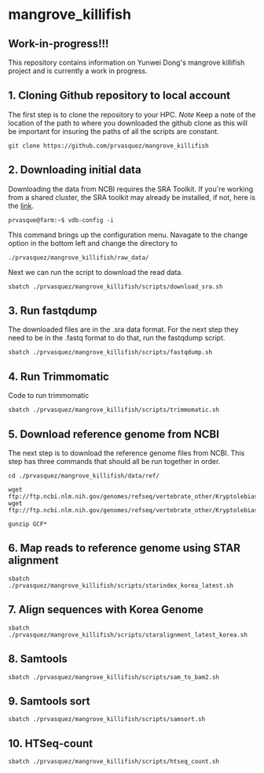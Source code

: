 # mangrove_killifish
## Work-in-progress!!!

This repository contains information on Yunwei Dong's mangrove killifish project and is currently a work in progress.


## 1. Cloning Github repository to local account
The first step is to clone the repository to your HPC.
*Note* Keep a note of the location of the path to where you downloaded the github clone as this will be important for insuring the paths of all the scripts are constant.
```
git clone https://github.com/prvasquez/mangrove_killifish
```

## 2. Downloading initial data
Downloading the data from NCBI requires the SRA Toolkit. If you're working from a shared cluster, the SRA toolkit may already be installed, if not, here is the [link](https://www.ncbi.nlm.nih.gov/sra/docs/toolkitsoft/).

```
prvasque@farm:~$ vdb-config -i
```

This command brings up the configuration menu. Navagate to the change option in the bottom left and change the directory to 
```
./prvasquez/mangrove_killifish/raw_data/
```

Next we can run the script to download the read data.
```
sbatch ./prvasquez/mangrove_killifish/scripts/download_sra.sh
```

## 3. Run fastqdump
The downloaded files are in the .sra data format. For the next step they need to be in the .fastq format to do that, run the fastqdump script.
```
sbatch ./prvasquez/mangrove_killifish/scripts/fastqdump.sh
```

## 4. Run Trimmomatic
Code to run trimmomatic
```
sbatch ./prvasquez/mangrove_killifish/scripts/trimmomatic.sh
```

## 5. Download reference genome from NCBI
The next step is to download the reference genome files from NCBI.
This step has three commands that should all be run together in order.
```
cd ./prvasquez/mangrove_killifish/data/ref/

wget ftp://ftp.ncbi.nlm.nih.gov/genomes/refseq/vertebrate_other/Kryptolebias_marmoratus/latest_assembly_versions/GCF_001649575.1_ASM164957v1/GCF_001649575.1_ASM164957v1_genomic.gff.gz
wget ftp://ftp.ncbi.nlm.nih.gov/genomes/refseq/vertebrate_other/Kryptolebias_marmoratus/latest_assembly_versions/GCF_001649575.1_ASM164957v1/GCF_001649575.1_ASM164957v1_genomic.fna.gz

gunzip GCF*
```

## 6. Map reads to reference genome using STAR alignment
```
sbatch ./prvasquez/mangrove_killifish/scripts/starindex_korea_latest.sh
```
## 7. Align sequences with Korea Genome
```
sbatch ./prvasquez/mangrove_killifish/scripts/staralignment_latest_korea.sh
```
## 8. Samtools
```
sbatch ./prvasquez/mangrove_killifish/scripts/sam_to_bam2.sh
```
## 9. Samtools sort
```
sbatch ./prvasquez/mangrove_killifish/scripts/samsort.sh
```
## 10. HTSeq-count
```
sbatch ./prvasquez/mangrove_killifish/scripts/htseq_count.sh
```


